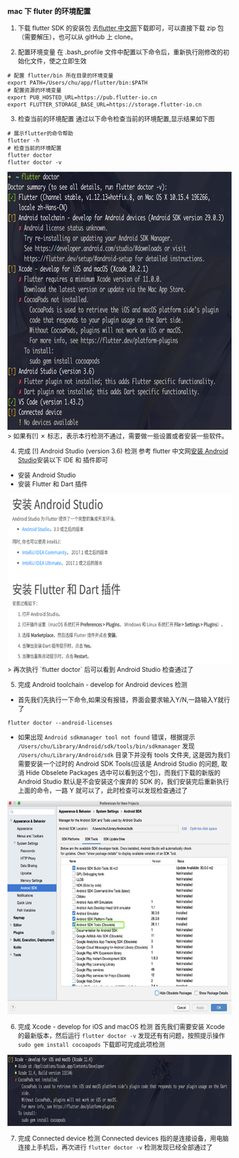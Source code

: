 ### mac 下 fluter 的环境配置
1. 下载 flutter SDK 的安装包
去[flutter 中文网](https://flutter.cn/docs/get-started/install/macos)下载即可，可以直接下载 zip 包（需要解压），也可以从 gitHub 上 clone。

2. 配置环境变量
在 .bash_profile 文件中配置以下命令后，重新执行刚修改的初始化文件，使之立即生效
```
# 配置 flutter/bin 所在目录的环境变量
export PATH=/Users/chu/app/flutter/bin:$PATH
# 配置资源的环境变量
export PUB_HOSTED_URL=https://pub.flutter-io.cn
export FLUTTER_STORAGE_BASE_URL=https://storage.flutter-io.cn
```

3. 检查当前的环境配置
通过以下命令检查当前的环境配置,显示结果如下图
```
# 展示flutter的命令帮助
flutter -h 
# 检查当前的环境配置
flutter doctor 
flutter doctor -v
```
<img src="/flutter-doctor.png"  height="580" width="auto">
> 如果有[!] ✗ 标志，表示本行检测不通过，需要做一些设置或者安装一些软件。

4. 完成 [!] Android Studio (version 3.6) 检测
参考 flutter 中文网[安装 Android Studio](https://flutter.cn/docs/get-started/editor?tab=androidstudio)安装以下 IDE 和 插件即可
- 安装 Android Studio
- 安装 Flutter 和 Dart 插件
<img src="/android-studio.png"  height="380" width="auto">
> 再次执行 `flutter doctor` 后可以看到 Android Studio 检查通过了

5. 完成 Android toolchain - develop for Android devices 检测
- 首先我们先执行一下命令,如果没有报错，界面会要求输入Y/N,一路输入Y就行了
```
flutter doctor --android-licenses
```
- 如果出现 `Android sdkmanager tool not found` 错误，根据提示  `/Users/chu/Library/Android/sdk/tools/bin/sdkmanager` 发现 `/Users/chu/Library/Android/sdk` 目录下并没有 tools 文件夹, 这是因为我们需要安装一个过时的 Android SDK Tools(应该是 Android Studio 的问题, 取消 Hide Obselete Packages 选中可以看到这个包)，而我们下载的新版的 Android Studio 默认是不会安装这个废弃的 SDK 的，我们安装完后重新执行上面的命令，一路 Y 就可以了，此时检查可以发现检查通过了
<img src="/none-tools.png"  height="480" width="auto">

6. 完成 Xcode - develop for iOS and macOS 检测
首先我们需要安装 Xcode 的最新版本，然后运行 `flutter doctor -v` 发现还有有问题，按照提示操作 `sudo gem install cocoapods` 下载即可完成此项检测
<img src="/xcode.png"  height="160" width="auto">

7. 完成 Connected device 检测
Connected devices 指的是连接设备，用电脑连接上手机后，再次进行 `flutter doctor -v` 检测发现已经全部通过了


